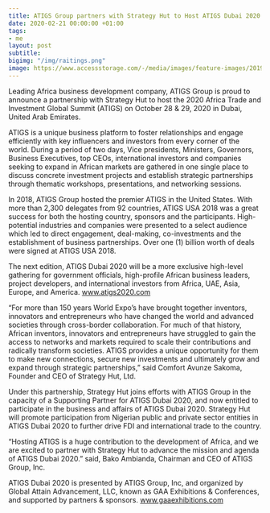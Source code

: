 ```yaml
---
title: ATIGS Group partners with Strategy Hut to Host ATIGS Dubai 2020
date: 2020-02-21 00:00:00 +01:00
tags:
- me
layout: post
subtitle: 
bigimg: "/img/raitings.png"
image: https://www.accessstorage.com/-/media/images/feature-images/2019_05_30_friendly-divorce-advice/2019_05_30_friendly-divorce-advice.jpg
---
```


Leading Africa business development company, ATIGS Group is proud to announce a partnership with Strategy Hut to host the 2020 Africa Trade and Investment Global Summit (ATIGS) on October 28 & 29, 2020 in Dubai, United Arab Emirates.

ATIGS is a unique business platform to foster relationships and engage efficiently with key influencers and investors from every corner of the world. During a period of two days, Vice presidents, Ministers, Governors, Business Executives, top CEOs, international investors and companies seeking to expand in African markets are gathered in one single place to discuss concrete investment projects and establish strategic partnerships through thematic workshops, presentations, and networking sessions.

In 2018, ATIGS Group hosted the premier ATIGS in the United States. With more than 2,300 delegates from 92 countries, ATIGS USA 2018 was a great success for both the hosting country, sponsors and the participants. High-potential industries and companies were presented to a select audience which led to direct engagement, deal-making, co-investments and the establishment of business partnerships. Over one (1) billion worth of deals were signed at ATIGS USA 2018.

The next edition, ATIGS Dubai 2020 will be a more exclusive high-level gathering for government officials, high-profile African business leaders, project developers, and international investors from Africa, UAE, Asia, Europe, and America. www.atigs2020.com

“For more than 150 years World Expo’s have brought together inventors, innovators and entrepreneurs who have changed the world and advanced societies through cross-border collaboration. For much of that history, African inventors, innovators and entrepreneurs have struggled to gain the access to networks and markets required to scale their contributions and radically transform societies. ATIGS provides a unique opportunity for them to make new connections, secure new investments and ultimately grow and expand through strategic partnerships,” said Comfort Avunze Sakoma, Founder and CEO of Strategy Hut, Ltd.

Under this partnership, Strategy Hut joins efforts with ATIGS Group in the capacity of a Supporting Partner for ATIGS Dubai 2020, and now entitled to participate in the business and affairs of ATIGS Dubai 2020. Strategy Hut will promote participation from Nigerian public and private sector entities in ATIGS Dubai 2020 to further drive FDI and international trade to the country.

“Hosting ATIGS is a huge contribution to the development of Africa, and we are excited to partner with Strategy Hut to advance the mission and agenda of ATIGS Dubai 2020.” said, Bako Ambianda, Chairman and CEO of ATIGS Group, Inc.

ATIGS Dubai 2020 is presented by ATIGS Group, Inc, and organized by Global Attain Advancement, LLC, known as GAA Exhibitions & Conferences, and supported by partners & sponsors. www.gaaexhibitions.com




